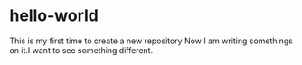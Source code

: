 # hello-world
This is my first time to create a new repository
Now I am writing somethings on it.I want to see something different.
